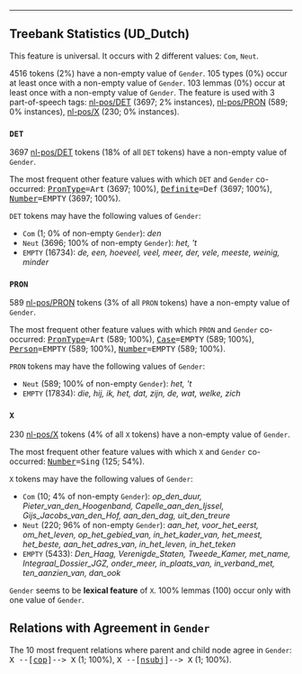 

--------------------------------------------------------------------------------

## Treebank Statistics (UD_Dutch)

This feature is universal.
It occurs with 2 different values: `Com`, `Neut`.

4516 tokens (2%) have a non-empty value of `Gender`.
105 types (0%) occur at least once with a non-empty value of `Gender`.
103 lemmas (0%) occur at least once with a non-empty value of `Gender`.
The feature is used with 3 part-of-speech tags: [nl-pos/DET]() (3697; 2% instances), [nl-pos/PRON]() (589; 0% instances), [nl-pos/X]() (230; 0% instances).

### `DET`

3697 [nl-pos/DET]() tokens (18% of all `DET` tokens) have a non-empty value of `Gender`.

The most frequent other feature values with which `DET` and `Gender` co-occurred: <tt><a href="PronType.html">PronType</a>=Art</tt> (3697; 100%), <tt><a href="Definite.html">Definite</a>=Def</tt> (3697; 100%), <tt><a href="Number.html">Number</a>=EMPTY</tt> (3697; 100%).

`DET` tokens may have the following values of `Gender`:

* `Com` (1; 0% of non-empty `Gender`): <em>den</em>
* `Neut` (3696; 100% of non-empty `Gender`): <em>het, 't</em>
* `EMPTY` (16734): <em>de, een, hoeveel, veel, meer, der, vele, meeste, weinig, minder</em>

### `PRON`

589 [nl-pos/PRON]() tokens (3% of all `PRON` tokens) have a non-empty value of `Gender`.

The most frequent other feature values with which `PRON` and `Gender` co-occurred: <tt><a href="PronType.html">PronType</a>=Art</tt> (589; 100%), <tt><a href="Case.html">Case</a>=EMPTY</tt> (589; 100%), <tt><a href="Person.html">Person</a>=EMPTY</tt> (589; 100%), <tt><a href="Number.html">Number</a>=EMPTY</tt> (589; 100%).

`PRON` tokens may have the following values of `Gender`:

* `Neut` (589; 100% of non-empty `Gender`): <em>het, 't</em>
* `EMPTY` (17834): <em>die, hij, ik, het, dat, zijn, de, wat, welke, zich</em>

### `X`

230 [nl-pos/X]() tokens (4% of all `X` tokens) have a non-empty value of `Gender`.

The most frequent other feature values with which `X` and `Gender` co-occurred: <tt><a href="Number.html">Number</a>=Sing</tt> (125; 54%).

`X` tokens may have the following values of `Gender`:

* `Com` (10; 4% of non-empty `Gender`): <em>op_den_duur, Pieter_van_den_Hoogenband, Capelle_aan_den_Ijssel, Gijs_Jacobs_van_den_Hof, aan_den_dag, uit_den_treure</em>
* `Neut` (220; 96% of non-empty `Gender`): <em>aan_het, voor_het_eerst, om_het_leven, op_het_gebied_van, in_het_kader_van, het_meest, het_beste, aan_het_adres_van, in_het_leven, in_het_teken</em>
* `EMPTY` (5433): <em>Den_Haag, Verenigde_Staten, Tweede_Kamer, met_name, Integraal_Dossier_JGZ, onder_meer, in_plaats_van, in_verband_met, ten_aanzien_van, dan_ook</em>

`Gender` seems to be **lexical feature** of `X`. 100% lemmas (100) occur only with one value of `Gender`.

## Relations with Agreement in `Gender`

The 10 most frequent relations where parent and child node agree in `Gender`:
<tt>X --[<a href="../dep/cop.html">cop</a>]--> X</tt> (1; 100%),
<tt>X --[<a href="../dep/nsubj.html">nsubj</a>]--> X</tt> (1; 100%).


